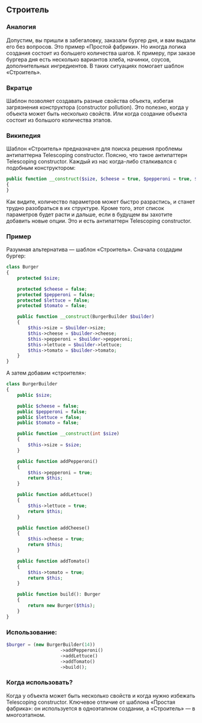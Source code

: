 ## Строитель

### Аналогия


Допустим, вы пришли в забегаловку, заказали бургер дня, и вам выдали его без вопросов. Это пример «Простой фабрики». Но иногда логика создания состоит из большего количества шагов. К примеру, при заказе бургера дня есть несколько вариантов хлеба, начинки, соусов, дополнительных ингредиентов. В таких ситуациях помогает шаблон «Строитель».


### Вкратце


Шаблон позволяет создавать разные свойства объекта, избегая загрязнения конструктора (constructor pollution). Это полезно, когда у объекта может быть несколько свойств. Или когда создание объекта состоит из большого количества этапов.


### Википедия


Шаблон «Строитель» предназначен для поиска решения проблемы антипаттерна Telescoping constructor.
Поясню, что такое антипаттерн Telescoping constructor. Каждый из нас когда-либо сталкивался с подобным конструктором:

```php
public function __construct($size, $cheese = true, $pepperoni = true, $tomato = false, $lettuce = true)
{
}
```

Как видите, количество параметров может быстро разрастись, и станет трудно разобраться в их структуре. Кроме того, этот список параметров будет расти и дальше, если в будущем вы захотите добавить новые опции. Это и есть антипаттерн Telescoping constructor.


### Пример


Разумная альтернатива — шаблон «Строитель». Сначала создадим бургер:

```php
class Burger
{
    protected $size;

    protected $cheese = false;
    protected $pepperoni = false;
    protected $lettuce = false;
    protected $tomato = false;

    public function __construct(BurgerBuilder $builder)
    {
        $this->size = $builder->size;
        $this->cheese = $builder->cheese;
        $this->pepperoni = $builder->pepperoni;
        $this->lettuce = $builder->lettuce;
        $this->tomato = $builder->tomato;
    }
}
```

А затем добавим «строителя»:

```php
class BurgerBuilder
{
    public $size;

    public $cheese = false;
    public $pepperoni = false;
    public $lettuce = false;
    public $tomato = false;

    public function __construct(int $size)
    {
        $this->size = $size;
    }

    public function addPepperoni()
    {
        $this->pepperoni = true;
        return $this;
    }

    public function addLettuce()
    {
        $this->lettuce = true;
        return $this;
    }

    public function addCheese()
    {
        $this->cheese = true;
        return $this;
    }

    public function addTomato()
    {
        $this->tomato = true;
        return $this;
    }

    public function build(): Burger
    {
        return new Burger($this);
    }
}
```

### Использование:

```php
$burger = (new BurgerBuilder(14))
                    ->addPepperoni()
                    ->addLettuce()
                    ->addTomato()
                    ->build();
```

### Когда использовать?


Когда у объекта может быть несколько свойств и когда нужно избежать Telescoping constructor. Ключевое отличие от шаблона «Простая фабрика»: он используется в одноэтапном создании, а «Строитель» — в многоэтапном.